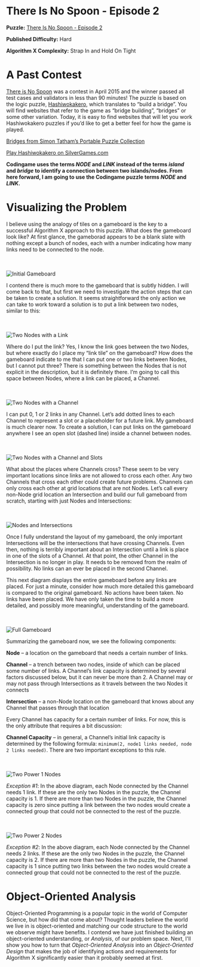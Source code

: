 # There Is No Spoon - Episode 2

__Puzzle:__ [There Is No Spoon - Episode 2](https://www.codingame.com/training/hard/there-is-no-spoon-episode-2)

__Published Difficulty:__ Hard

__Algorithm X Complexity:__ Strap In and Hold On Tight

# A Past Contest

[There is No Spoon]( https://www.codingame.com/contests/there-is-no-spoon/leaderboard) was a contest in April 2015 and the winner passed all test cases and validators in less than 90 minutes! The puzzle is based on the logic puzzle, [Hashiwokakero]( https://en.wikipedia.org/wiki/Hashiwokakero), which translates to “build a bridge”. You will find websites that refer to the game as “bridge building”, “bridges” or some other variation. Today, it is easy to find websites that will let you work Hashiwokakero puzzles if you’d like to get a better feel for how the game is played.

[Bridges from Simon Tatham’s Portable Puzzle Collection]( https://www.chiark.greenend.org.uk/~sgtatham/puzzles/js/bridges.html)

[Play Hashiwokakero on SilverGames.com]( https://www.silvergames.com/en/hashiwokakero)

__Codingame uses the terms _NODE_ and _LINK_ instead of the terms _island_ and _bridge_ to identify a connection between two islands/nodes. From here forward, I am going to use the Codingame puzzle terms _NODE_ and _LINK_.__

# Visualizing the Problem

I believe using the analogy of tiles on a gameboard is the key to a successful Algorithm X approach to this puzzle. What does the gameboard look like? At first glance, the gameborad appears to be a blank slate with nothing except a bunch of nodes, each with a number indicating how many links need to be connected to the node.

<BR><BR>
![Initial Gameboard](Nodes.png)
<BR>

I contend there is much more to the gameboard that is subtly hidden. I will come back to that, but first we need to investigate the action steps that can be taken to create a solution. It seems straightforward the only action we can take to work toward a solution is to put a link between two nodes, similar to this:

<BR><BR>
![Two Nodes with a Link](TwoNodesOneLink.png)
<BR>

Where do I put the link? Yes, I know the link goes between the two Nodes, but where exactly do I place my “link tile” on the gameboard? How does the gameboard indicate to me that I can put one or two links between Nodes, but I cannot put three? There is something between the Nodes that is not explicit in the description, but it is definitely there. I’m going to call this space between Nodes, where a link can be placed, a Channel.

<BR><BR>
![Two Nodes with a Channel](TwoNodesOneChannel.png)
<BR>

I can put 0, 1 or 2 links in any Channel. Let’s add dotted lines to each Channel to represent a slot or a placeholder for a future link. My gameboard is much clearer now. To create a solution, I can put links on the gameboard anywhere I see an open slot (dashed line) inside a channel between nodes.

<BR><BR>
![Two Nodes with a Channel and Slots](TwoNodesOneChannelWithSlots.png)
<BR>

What about the places where Channels cross? These seem to be very important locations since links are not allowed to cross each other. Any two Channels that cross each other could create future problems. Channels can only cross each other at grid locations that are not Nodes. Let’s call every non-Node grid location an Intersection and build our full gameboard from scratch, starting with just Nodes and Intersections:

<BR><BR>
![Nodes and Intersections](NodesAndIntersections.png)
<BR>

Once I fully understand the layout of my gameboard, the only important Intersections will be the intersections that have crossing Channels. Even then, nothing is terribly important about an Intersection until a link is place in one of the slots of a Channel. At that point, the other Channel in the Intersection is no longer in play. It needs to be removed from the realm of possibility. No links can an ever be placed in the second Channel.

This next diagram displays the entire gameboard before any links are placed. For just a minute, consider how much more detailed this gameboard is compared to the original gameboard. No actions have been taken. No links have been placed. We have only taken the time to build a more detailed, and possibly more meaningful, understanding of the gameboard.

<BR><BR>
![Full Gameboard](FullGameboard.png)
<BR>

Summarizing the gameboard now, we see the following components:

__Node__ – a location on the gameboard that needs a certain number of links.

__Channel__ – a trench between two nodes, inside of which can be placed some number of links. A Channel’s link capacity is determined by several factors discussed below, but it can never be more than 2. A Channel may or may not pass through Intersections as it travels between the two Nodes it connects

__Intersection__ – a non-Node location on the gameboard that knows about any Channel that passes through that location

Every Channel has capacity for a certain number of links. For now, this is the only attribute that requires a bit discussion:

__Channel Capacity__ – in general, a Channel’s initial link capacity is determined by the following formula: `minimum(2, node1 links needed, node 2 links needed)`. There are two important exceptions to this rule.


<BR><BR>
![Two Power 1 Nodes](TwoPower1Nodes.png)
<BR>

_Exception #1_: In the above diagram, each Node connected by the Channel needs 1 link. If these are the only two Nodes in the puzzle, the Channel capacity is 1. If there are more than two Nodes in the puzzle, the Channel capacity is zero since putting a link between the two nodes would create a connected group that could not be connected to the rest of the puzzle.

<BR><BR>
![Two Power 2 Nodes](TwoPower2Nodes.png)
<BR>

_Exception #2_: In the above diagram, each Node connected by the Channel needs 2 links. If these are the only two Nodes in the puzzle, the Channel capacity is 2. If there are more than two Nodes in the puzzle, the Channel capacity is 1 since putting two links between the two nodes would create a connected group that could not be connected to the rest of the puzzle.

# Object-Oriented Analysis

Object-Oriented Programming is a popular topic in the world of Computer Science, but how did that come about? Thought leaders believe the world we live in is object-oriented and matching our code structure to the world we observe might have benefits. I contend we have just finished building an object-oriented understanding, or _Analysis_, of our problem space. Next, I'll show you how to turn that _Object-Oriented Analysis_ into an _Object-Oriented Design_ that makes the job of identifying actions and requirements for Algorithm X significantly easier than it probably seemed at first.
